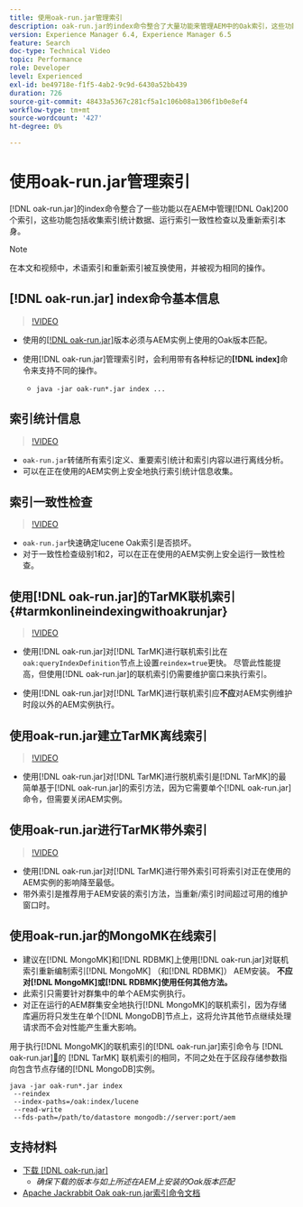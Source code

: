 ```yaml
---
title: 使用oak-run.jar管理索引
description: oak-run.jar的index命令整合了大量功能来管理AEM中的Oak索引，这些功能包括收集索引统计数据、运行索引一致性检查以及重新索引索引本身。
version: Experience Manager 6.4, Experience Manager 6.5
feature: Search
doc-type: Technical Video
topic: Performance
role: Developer
level: Experienced
exl-id: be49718e-f1f5-4ab2-9c9d-6430a52bb439
duration: 726
source-git-commit: 48433a5367c281cf5a1c106b08a1306f1b0e8ef4
workflow-type: tm+mt
source-wordcount: '427'
ht-degree: 0%

---
```


# 使用oak-run.jar管理索引

[!DNL oak-run.jar]的index命令整合了一些功能以在AEM中管理[!DNL Oak]200个索引，这些功能包括收集索引统计数据、运行索引一致性检查以及重新索引本身。

>[!NOTE]
>
>在本文和视频中，术语索引和重新索引被互换使用，并被视为相同的操作。

## [!DNL oak-run.jar] index命令基本信息

>[!VIDEO](https://video.tv.adobe.com/v/21475?quality=12&learn=on)

* 使用的[[!DNL oak-run.jar]](https://repository.apache.org/service/local/artifact/maven/redirect?r=releases&amp;g=org.apache.jackrabbit&amp;a=oak-run&amp;v=1.8.0)版本必须与AEM实例上使用的Oak版本匹配。
* 使用[!DNL oak-run.jar]管理索引时，会利用带有各种标记的&#x200B;**[!DNL index]**&#x200B;命令来支持不同的操作。

   * `java -jar oak-run*.jar index ...`

## 索引统计信息

>[!VIDEO](https://video.tv.adobe.com/v/39299?quality=12&learn=on&captions=chi_hans)

* `oak-run.jar`转储所有索引定义、重要索引统计和索引内容以进行离线分析。
* 可以在正在使用的AEM实例上安全地执行索引统计信息收集。

## 索引一致性检查

>[!VIDEO](https://video.tv.adobe.com/v/36819?quality=12&learn=on&captions=chi_hans)

* `oak-run.jar`快速确定lucene Oak索引是否损坏。
* 对于一致性检查级别1和2，可以在正在使用的AEM实例上安全运行一致性检查。

## 使用[!DNL oak-run.jar]的TarMK联机索引 {#tarmkonlineindexingwithoakrunjar}

>[!VIDEO](https://video.tv.adobe.com/v/36822?quality=12&learn=on&captions=chi_hans)

* 使用[!DNL oak-run.jar]对[!DNL TarMK]进行联机索引比在`oak:queryIndexDefinition`节点上设置`reindex=true`更快。 尽管此性能提高，但使用[!DNL oak-run.jar]的联机索引仍需要维护窗口来执行索引。

* 使用[!DNL oak-run.jar]对[!DNL TarMK]进行联机索引应&#x200B;**不应**&#x200B;对AEM实例维护时段以外的AEM实例执行。

## 使用oak-run.jar建立TarMK离线索引

>[!VIDEO](https://video.tv.adobe.com/v/36820?quality=12&learn=on&captions=chi_hans)

* 使用[!DNL oak-run.jar]对[!DNL TarMK]进行脱机索引是[!DNL TarMK]的最简单基于[!DNL oak-run.jar]的索引方法，因为它需要单个[!DNL oak-run.jar]命令，但需要关闭AEM实例。

## 使用oak-run.jar进行TarMK带外索引

>[!VIDEO](https://video.tv.adobe.com/v/340807?quality=12&learn=on&captions=chi_hans)

* 使用[!DNL oak-run.jar]对[!DNL TarMK]进行带外索引可将索引对正在使用的AEM实例的影响降至最低。
* 带外索引是推荐用于AEM安装的索引方法，当重新/索引时间超过可用的维护窗口时。

## 使用oak-run.jar的MongoMK在线索引

* 建议在[!DNL MongoMK]和[!DNL RDBMK]上使用[!DNL oak-run.jar]对联机索引重新编制索引[!DNL MongoMK] （和[!DNL RDBMK]） AEM安装。 **不应对[!DNL MongoMK]或[!DNL RDBMK]使用任何其他方法。**
* 此索引只需要针对群集中的单个AEM实例执行。
* 对正在运行的AEM群集安全地执行[!DNL MongoMK]的联机索引，因为存储库遍历将只发生在单个[!DNL MongoDB]节点上，这将允许其他节点继续处理请求而不会对性能产生重大影响。

用于执行[!DNL MongoMK]的联机索引的[!DNL oak-run.jar]索引命令与 [!DNL oak-run.jar][&#128279;](#tarmkonlineindexingwithoakrunjar)的 [!DNL TarMK] 联机索引的相同，不同之处在于区段存储参数指向包含节点存储的[!DNL MongoDB]实例。

```
java -jar oak-run*.jar index
 --reindex
 --index-paths=/oak:index/lucene
 --read-write
 --fds-path=/path/to/datastore mongodb://server:port/aem
```

## 支持材料

* [下载 [!DNL oak-run.jar]](https://repository.apache.org/#nexus-search;gav~org.apache.jackrabbit~oak-run~~~~kw,versionexpand)
   * *确保下载的版本与如上所述在AEM上安装的Oak版本匹配*
* [Apache Jackrabbit Oak oak-run.jar索引命令文档](https://jackrabbit.apache.org/oak/docs/query/oak-run-indexing.html)
